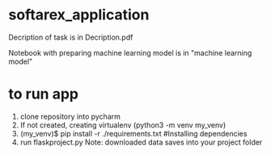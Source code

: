 # softarex_application

Decription of task is in Decription.pdf

Notebook with preparing machine learning model is in "machine learning model"
# to run app
1) clone repository into pycharm
2) If not created, creating virtualenv (python3 -m venv my_venv)
3) (my_venv)$ pip install -r ./requirements.txt #Installing dependencies
4) run flaskproject.py
Note:
downloaded data saves into your project folder
